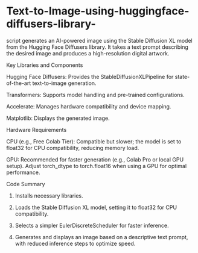 # Text-to-Image-using-huggingface-diffusers-library-
 script generates an AI-powered image using the Stable Diffusion XL model from the Hugging Face Diffusers library. It takes a text prompt describing the desired image and produces a high-resolution digital artwork.

Key Libraries and Components

Hugging Face Diffusers: Provides the StableDiffusionXLPipeline for state-of-the-art text-to-image generation.

Transformers: Supports model handling and pre-trained configurations.

Accelerate: Manages hardware compatibility and device mapping.

Matplotlib: Displays the generated image.


Hardware Requirements

CPU (e.g., Free Colab Tier): Compatible but slower; the model is set to float32 for CPU compatibility, reducing memory load.

GPU: Recommended for faster generation (e.g., Colab Pro or local GPU setup). Adjust torch_dtype to torch.float16 when using a GPU for optimal performance.


Code Summary

1. Installs necessary libraries.


2. Loads the Stable Diffusion XL model, setting it to float32 for CPU compatibility.


3. Selects a simpler EulerDiscreteScheduler for faster inference.


4. Generates and displays an image based on a descriptive text prompt, with reduced inference steps to optimize speed.
